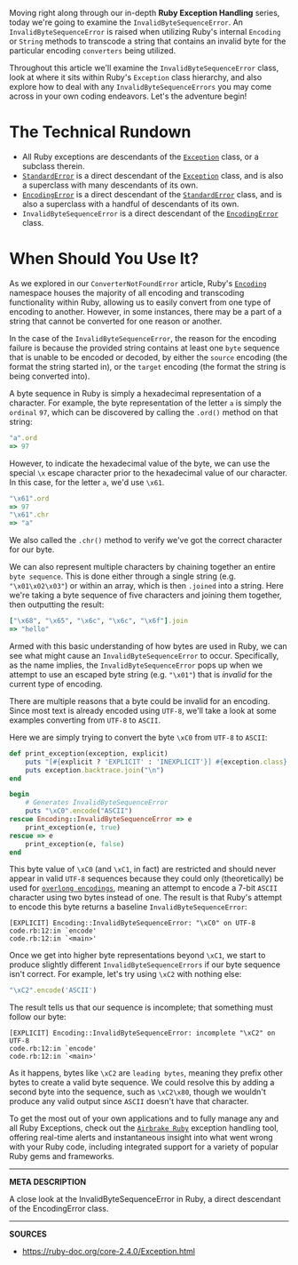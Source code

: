 Moving right along through our in-depth __Ruby Exception Handling__ series, today we're going to examine the `InvalidByteSequenceError`.  An `InvalidByteSequenceError` is raised when utilizing Ruby's internal `Encoding` or `String` methods to transcode a string that contains an invalid byte for the particular encoding `converters` being utilized.

Throughout this article we'll examine the `InvalidByteSequenceError` class, look at where it sits within Ruby's `Exception` class hierarchy, and also explore how to deal with any `InvalidByteSequenceErrors` you may come across in your own coding endeavors.  Let's the adventure begin!

# The Technical Rundown

- All Ruby exceptions are descendants of the [`Exception`] class, or a subclass therein.
- [`StandardError`] is a direct descendant of the [`Exception`] class, and is also a superclass with many descendants of its own.
- [`EncodingError`] is a direct descendant of the [`StandardError`] class, and is also a superclass with a handful of descendants of its own.
- `InvalidByteSequenceError` is a direct descendant of the [`EncodingError`] class.

# When Should You Use It?

As we explored in our `ConverterNotFoundError` article, Ruby's [`Encoding`] namespace houses the majority of all encoding and transcoding functionality within Ruby, allowing us to easily convert from one type of encoding to another.  However, in some instances, there may be a part of a string that cannot be converted for one reason or another.

In the case of the `InvalidByteSequenceError`, the reason for the encoding failure is because the provided string contains at least one `byte` sequence that is unable to be encoded or decoded, by either the `source` encoding (the format the string started in), or the `target` encoding (the format the string is being converted into).

A byte sequence in Ruby is simply a hexadecimal representation of a character.  For example, the byte representation of the letter `a` is simply the `ordinal` `97`, which can be discovered by calling the `.ord()` method on that string:

```ruby
"a".ord
=> 97
```

However, to indicate the hexadecimal value of the byte, we can use the special `\x` escape character prior to the hexadecimal value of our character.  In this case, for the letter `a`, we'd use `\x61`.

```ruby
"\x61".ord
=> 97
"\x61".chr
=> "a"
```

We also called the `.chr()` method to verify we've got the correct character for our byte.

We can also represent multiple characters by chaining together an entire `byte sequence`.  This is done either through a single string (e.g. `"\x01\x02\x03"`) or within an array, which is then `.joined` into a string.  Here we're taking a byte sequence of five characters and joining them together, then outputting the result:

```ruby
["\x68", "\x65", "\x6c", "\x6c", "\x6f"].join
=> "hello"
```

Armed with this basic understanding of how bytes are used in Ruby, we can see what might cause an `InvalidByteSequenceError` to occur.  Specifically, as the name implies, the `InvalidByteSequenceError` pops up when we attempt to use an escaped byte string (e.g. `"\x01"`) that is _invalid_ for the current type of encoding.

There are multiple reasons that a byte could be invalid for an encoding.  Since most text is already encoded using `UTF-8`, we'll take a look at some examples converting from `UTF-8` to `ASCII`.

Here we are simply trying to convert the byte `\xC0` from `UTF-8` to `ASCII`:

```ruby
def print_exception(exception, explicit)
    puts "[#{explicit ? 'EXPLICIT' : 'INEXPLICIT'}] #{exception.class}: #{exception.message}"
    puts exception.backtrace.join("\n")
end

begin
    # Generates InvalidByteSequenceError
    puts "\xC0".encode("ASCII")
rescue Encoding::InvalidByteSequenceError => e
    print_exception(e, true)
rescue => e
    print_exception(e, false)
end
```

This byte value of `\xC0` (and `\xC1`, in fact) are restricted and should never appear in valid `UTF-8` sequences because they could only (theoretically) be used for [`overlong encodings`], meaning an attempt to encode a 7-bit `ASCII` character using two bytes instead of one.  The result is that Ruby's attempt to encode this byte returns a baseline `InvalidByteSequenceError`:

```
[EXPLICIT] Encoding::InvalidByteSequenceError: "\xC0" on UTF-8
code.rb:12:in `encode'
code.rb:12:in `<main>'
```

Once we get into higher byte representations beyond `\xC1`, we start to produce slightly different `InvalidByteSequenceErrors` if our byte sequence isn't correct.  For example, let's try using `\xC2` with nothing else:

```ruby
"\xC2".encode('ASCII')
```

The result tells us that our sequence is incomplete; that something must follow our byte:

```
[EXPLICIT] Encoding::InvalidByteSequenceError: incomplete "\xC2" on UTF-8
code.rb:12:in `encode'
code.rb:12:in `<main>'
```

As it happens, bytes like `\xC2` are `leading bytes`, meaning they prefix other bytes to create a valid byte sequence.  We could resolve this by adding a second byte into the sequence, such as `\xC2\x80`, though we wouldn't produce any valid output since `ASCII` doesn't have that character.

To get the most out of your own applications and to fully manage any and all Ruby Exceptions, check out the [`Airbrake Ruby`] exception handling tool, offering real-time alerts and instantaneous insight into what went wrong with your Ruby code, including integrated support for a variety of popular Ruby gems and frameworks.

[`Airbrake Ruby`]: https://airbrake.io/languages/ruby_exception_handling
[`Exception`]: https://airbrake.io/blog/ruby-exception-handling/ruby-exception-classes
[`StandardError`]: https://ruby-doc.org/core-2.3.3/StandardError.html
[`EncodingError`]: https://ruby-doc.org/core-2.3.3/EncodingError.html
[`Encoding`]: https://ruby-doc.org/core-2.4.0/Encoding.html
[`overlong encodings`]: https://en.wikipedia.org/wiki/UTF-8#Codepage_layout

---

__META DESCRIPTION__

A close look at the InvalidByteSequenceError in Ruby, a direct descendant of the EncodingError class.

---

__SOURCES__

- https://ruby-doc.org/core-2.4.0/Exception.html
